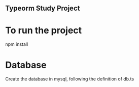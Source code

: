 ## Typeorm Study Project

# To run the project

npm install

# Database

Create the database in mysql, following the definition of db.ts
